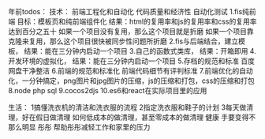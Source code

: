 年前todos：
技术：
前端工程化和自动化
代码质量和经济性
自动化测试
1.fis纯前端
	目标：模板页和纯前端组件化
	结果：html的复用率和js的复用率和css的复用率达到百分之五十
	如果一个项目没有复用，那么这个项目就是折磨
	如果一个项目靠克隆来复用，那么这个项目很快被同步性问题所折磨
2.fis与后端结合，建立模板，
	结果：能在三分钟内启动一个项目
3.自己的函数式类库，
	结果：开箱即用
4.开发环境的虚拟化，
	结果：能在三分钟内启动一个项目
5.存档的规范和标准
	百度网盘干净整洁
6.前端的规范和标准化
	前端代码细节有评判标准
7.前端优化的自动化，一分钟搞定，png图片和jpg图片的压缩，js的压缩和打包，css的压缩和打包
8.node php sql
9.cocos2djs
10.es6和react在实际项目里的应用

生活：
	1搞懂洗衣机的清洁和洗衣服的流程
	2指定洗衣服和鞋子的计划
	3每天做清理，好在假日做清理
	如何低成本的做清理，甚至零成本的做清理
健康
	手要变得不那么明显
彤彤
	帮助彤彤减轻工作和家里的压力
